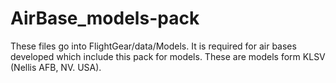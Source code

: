 # AirBase_models-pack
These files go into FlightGear/data/Models.
It is required for air bases developed which include this pack for models.
These are models form KLSV (Nellis AFB, NV. USA).
